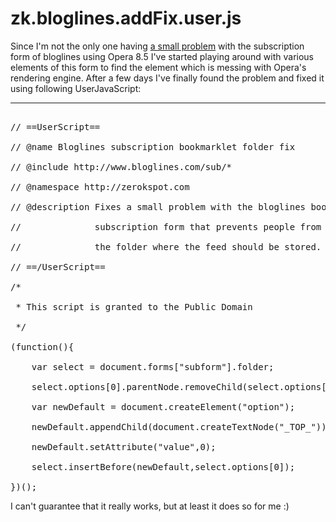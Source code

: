 # zk.bloglines.addFix.user.js

Since I'm not the only one having <a href="http://my.opera.com/community/forums/topic.dml?id=94922">a small problem</a> with the subscription form of bloglines using Opera 8.5 I've started playing around with various elements of this form to find the element which is messing with Opera's rendering engine. After a few days I've finally found the problem and fixed it using following UserJavaScript:

-------------------------------



<pre class="code">

// ==UserScript==

// @name Bloglines subscription bookmarklet folder fix

// @include http://www.bloglines.com/sub/*

// @namespace http://zerokspot.com

// @description Fixes a small problem with the bloglines bookmarklet/

//              subscription form that prevents people from selecting

//              the folder where the feed should be stored.

// ==/UserScript==

/*

 * This script is granted to the Public Domain

 */

(function(){

	var select = document.forms["subform"].folder;

	select.options[0].parentNode.removeChild(select.options[0]);

	var newDefault = document.createElement("option");

	newDefault.appendChild(document.createTextNode("_TOP_"));

	newDefault.setAttribute("value",0);

	select.insertBefore(newDefault,select.options[0]);

})();</pre>



I can't guarantee that it really works, but at least it does so for me :)